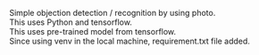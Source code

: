 Simple objection detection / recognition by using photo.  
This uses Python and tensorflow.  
This uses pre-trained model from tensorflow.  
Since using venv in the local machine, requirement.txt file added.
